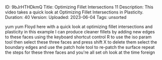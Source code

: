 ID: 9bJrHTHDkmQ
Title: Optimizing Fillet Intersections 11
Description: This video takes a quick look at Optimizing Fillet Intersections in Plasticity.
Duration: 40
Version: 
Uploaded: 2023-06-04
Tags: unsorted

yum yum
Floyd here with a quick look at
optimizing fillet intersections and
plasticity in this example I can produce
cleaner fillets by adding new edges to
these faces using the keyboard shortcut
control R to use the iso param tool
then select these three faces and press
shift X to delete them
select the boundary edges and use the
patch hole tool to re-patch the surface
repeat the steps for these three faces
and you're all set oh look at the time
foreign
